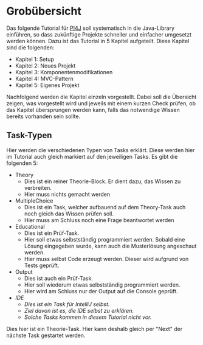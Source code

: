 # Grobübersicht

Das folgende Tutorial für [PI4J](https://pi4j.com/) soll systematisch in die Java-Library einführen, so dass zukünftige
Projekte schneller und einfacher umgesetzt werden können. Dazu ist das Tutorial in 5 Kapitel aufgeteilt. Diese Kapitel
sind die folgenden:

- Kapitel 1: Setup
- Kapitel 2: Neues Projekt
- Kapitel 3: Komponentenmodifikationen
- Kapitel 4: MVC-Pattern
- Kapitel 5: Eigenes Projekt

Nachfolgend werden die Kapitel einzeln vorgestellt. Dabei soll die Übersicht zeigen, was vorgestellt wird und jeweils mit
einem kurzen Check prüfen, ob das Kapitel übersprungen werden kann, falls das notwendige Wissen bereits vorhanden sein sollte.

## Task-Typen

Hier werden die verschiedenen Typen von Tasks erklärt. Diese werden hier im Tutorial auch gleich markiert auf den 
jeweiligen Tasks. Es gibt die folgenden 5:
- Theory
  - Dies ist ein reiner Theorie-Block. Er dient dazu, das Wissen zu verbreiten.
  - Hier muss nichts gemacht werden
- MultipleChoice
  - Dies ist ein Task, welcher aufbauend auf dem Theory-Task auch noch gleich das Wissen prüfen soll.
  - Hier muss am Schluss noch eine Frage beantwortet werden
- Educational
  - Dies ist ein Prüf-Task. 
  - Hier soll etwas selbstständig programmiert werden. Sobald eine Lösung eingegeben wurde, 
kann auch die Musterlösung angeschaut werden.
  - Hier muss selbst Code erzeugt werden. Dieser wird aufgrund von Tests geprüft.
- Output
  - Dies ist auch ein Prüf-Task.
  - Hier soll wiederum etwas selbstständig programmiert werden.
  - Hier wird am Schluss nur der Output auf die Console geprüft.
- *IDE*
  - *Dies ist ein Task für IntelliJ selbst.*
  - *Ziel davon ist es, die IDE selbst zu erklären.*
  - *Solche Tasks kommen in diesem Tutorial nicht vor.*

<div class="hint">

Dies hier ist ein Theorie-Task. Hier kann deshalb gleich per "Next" der nächste Task gestartet werden.

</div>